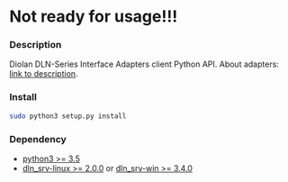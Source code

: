 # Not ready for usage!!!

### Description
Diolan DLN-Series Interface Adapters client Python API.
About adapters: [link to description](https://diolan.com/interface-adapters).

### Install
```sh
sudo python3 setup.py install
```

### Dependency
* [python3 >= 3.5](https://www.python.org)
* [dln_srv-linux >= 2.0.0](http://dlnware.com/downloads/linux-setup) or [dln_srv-win >= 3.4.0](http://dlnware.com/downloads/windows-setup)
